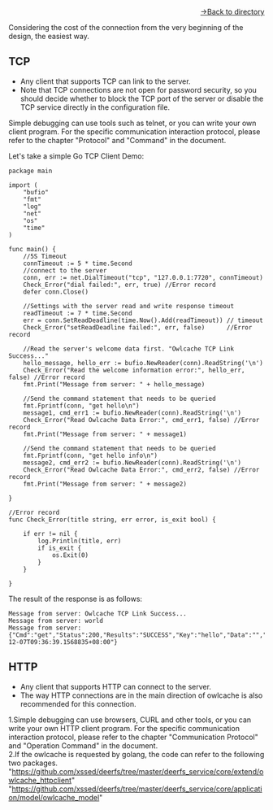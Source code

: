 [<p align="right">->Back to directory</p>](0.directory.md)  

Considering the cost of the connection from the very beginning of the design, the easiest way.
## TCP
* Any client that supports TCP can link to the server.
* Note that TCP connections are not open for password security, so you should decide whether to block the TCP port of the server or disable the TCP service directly in the configuration file.

Simple debugging can use tools such as telnet, or you can write your own client program. For the specific communication interaction protocol, please refer to the chapter "Protocol" and "Command" in the document.      

Let's take a simple Go TCP Client Demo:      
~~~shell
package main

import (
	"bufio"
	"fmt"
	"log"
	"net"
	"os"
	"time"
)

func main() {
	//5S Timeout
	connTimeout := 5 * time.Second
	//connect to the server
	conn, err := net.DialTimeout("tcp", "127.0.0.1:7720", connTimeout)
	Check_Error("dial failed:", err, true) //Error record
	defer conn.Close()

	//Settings with the server read and write response timeout
	readTimeout := 7 * time.Second
	err = conn.SetReadDeadline(time.Now().Add(readTimeout)) // timeout
	Check_Error("setReadDeadline failed:", err, false)      //Error record

	//Read the server's welcome data first. "Owlcache TCP Link Success..."
	hello_message, hello_err := bufio.NewReader(conn).ReadString('\n')
	Check_Error("Read the welcome information error:", hello_err, false) //Error record
	fmt.Print("Message from server: " + hello_message)

	//Send the command statement that needs to be queried
	fmt.Fprintf(conn, "get hello\n")
	message1, cmd_err1 := bufio.NewReader(conn).ReadString('\n')
	Check_Error("Read Owlcache Data Error:", cmd_err1, false) //Error record
	fmt.Print("Message from server: " + message1)

	//Send the command statement that needs to be queried
	fmt.Fprintf(conn, "get hello info\n")
	message2, cmd_err2 := bufio.NewReader(conn).ReadString('\n')
	Check_Error("Read Owlcache Data Error:", cmd_err2, false) //Error record
	fmt.Print("Message from server: " + message2)

}

//Error record
func Check_Error(title string, err error, is_exit bool) {

	if err != nil {
		log.Println(title, err)
		if is_exit {
			os.Exit(0)
		}
	}

}

~~~
The result of the response is as follows:    
~~~shell
Message from server: Owlcache TCP Link Success...
Message from server: world
Message from server: {"Cmd":"get","Status":200,"Results":"SUCCESS","Key":"hello","Data":"","ResponseHost":"127.0.0.1:7720","KeyCreateTime":"2021-12-07T09:36:39.1568835+08:00"}
~~~


## HTTP
* Any client that supports HTTP can connect to the server.
* The way HTTP connections are in the main direction of owlcache is also recommended for this connection.

1.Simple debugging can use browsers, CURL and other tools, or you can write your own HTTP client program. For the specific communication interaction protocol, please refer to the chapter "Communication Protocol" and "Operation Command" in the document.    
2.If the owlcache is requested by golang, the code can refer to the following two packages.    
"https://github.com/xssed/deerfs/tree/master/deerfs_service/core/extend/owlcache_httpclient"
"https://github.com/xssed/deerfs/tree/master/deerfs_service/core/application/model/owlcache_model"